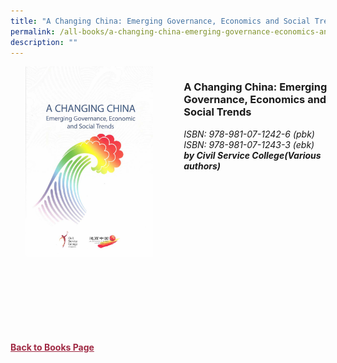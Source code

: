 ```yaml
---
title: "A Changing China: Emerging Governance, Economics and Social Trends"
permalink: /all-books/a-changing-china-emerging-governance-economics-and-social-trends/
description: ""
---
```

<style>


.grid-container {
	display: grid;
	grid-template-columns: 50% 50%;
	grid-gap: 5%
	}
	
img {
		object-fit: contain;
		width: 100%;
		height: 80%;
	}	

.chapter-divider {
	margin-top: 5%;
	}	
	
.back a
{
	color: #9f2943;
	font-weight: bold;
	
}	


</style>

<div class="grid-container">
	<div class="grid-child"><img src="/images/Books/A%20Changing%20China.jpg"></div>
	<div class="grid-child">
		<h3>A Changing China: Emerging Governance, Economics and Social Trends</h3>
		<i>ISBN: 978-981-07-1242-6 (pbk)</i><br>
		<i>ISBN: 978-981-07-1243-3 (ebk)</i><br>
		<b><i>by Civil Service College(Various authors)</i></b>
		<p></p>
	</div>

</div>

<div>

<div class="chapter-divider">
<p><b></b></p>

</div>
	
<div class="chapter-divider">
<p><b></b></p>

</div>
		
<div class="chapter-divider">
<p><b></b></p>

</div>
	
<div class="chapter-divider">
<p><b></b></p>

</div>
	
<div class="chapter-divider">
<p><b></b></p>

</div>
	








</div>



<br>
<br>
<div class="back">
<a href="/books/">Back to Books Page</a>	

</div>